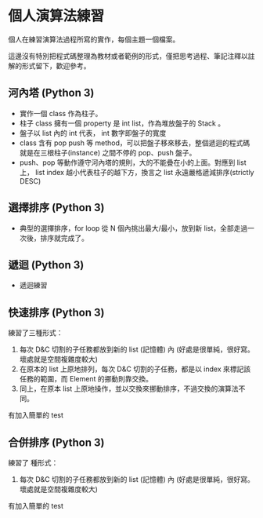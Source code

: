 # 個人演算法練習

個人在練習演算法過程所寫的實作，每個主題一個檔案。

這邊沒有特別把程式碼整理為教材或者範例的形式，僅把思考過程、筆記注釋以註解的形式留下，歡迎參考。

## 河內塔 (Python 3)
 - 實作一個 class 作為柱子。
 - 柱子 class 擁有一個 property 是 int list，作為堆放盤子的 Stack 。
 - 盤子以 list 內的 int 代表， int 數字即盤子的寬度
 - class 含有 pop push 等 method，可以把盤子移來移去，整個遞迴的程式碼就是在三根柱子(instance) 之間不停的 pop、push 盤子。
 - push、pop 等動作遵守河內塔的規則，大的不能疊在小的上面。對應到 list 上， list index 越小代表柱子的越下方，換言之 list 永遠嚴格遞減排序(strictly DESC)

## 選擇排序 (Python 3)
 - 典型的選擇排序，for loop 從 N 個內挑出最大/最小，放到新 list，全部走過一次後，排序就完成了。

## 遞迴 (Python 3)
 - 遞迴練習

## 快速排序 (Python 3)
練習了三種形式：
1. 每次 D&C 切割的子任務都放到新的 list (記憶體) 內 (好處是很單純，很好寫。 壞處就是空間複雜度較大)
2. 在原本的 list 上原地排列，每次 D&C 切割的子任務，都是以 index 來標記該任務的範圍，而 Element 的挪動則靠交換。
3. 同上，在原本 list 上原地操作，並以交換來挪動排序，不過交換的演算法不同。

有加入簡單的 test

## 合併排序 (Python 3)
練習了  種形式：
1. 每次 D&C 切割的子任務都放到新的 list (記憶體) 內 (好處是很單純，很好寫。 壞處就是空間複雜度較大)

有加入簡單的 test